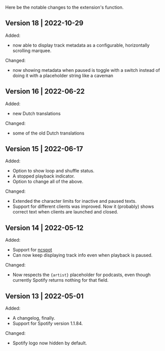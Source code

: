 Here be the notable changes to the extension's function.

## Version 18 | 2022-10-29

Added:

- now able to display track metadata as a configurable, horizontally scrolling marquee.

Changed:

- now showing metadata when paused is toggle with a switch instead of doing it with a placeholder string like a caveman

## Version 16 | 2022-06-22

Added:

- new Dutch translations

Changed:

- some of the old Dutch translations

## Version 15 | 2022-06-17

Added:

- Option to show loop and shuffle status.
- A stopped playback indicator.
- Option to change all of the above.

Changed:

- Extended the character limits for inactive and paused texts.
- Support for different clients was improved. Now it (probably) shows correct text when clients are launched and closed. 

## Version 14 | 2022-05-12

Added:

- Support for [ncspot](https://github.com/hrkfdn/ncspot)
- Can now keep displaying track info even when playback is paused.

Changed:

- Now respects the `{artist}` placeholder for podcasts, even though currently Spotify returns nothing for that field.

## Version 13 | 2022-05-01

Added:

- A changelog, finally.
- Support for Spotify version 1.1.84.

Changed:

- Spotify logo now hidden by default.
